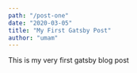 ```yaml
---
path: "/post-one"
date: "2020-03-05"
title: "My First Gatsby Post"
author: "umam"
---
```


This is my very first gatsby blog post